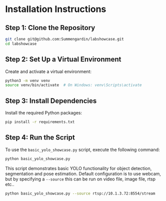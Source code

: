 # Installation Instructions

## Step 1: Clone the Repository
```bash
git clone git@github.com:Summengardin/labshowcase.git
cd labshowcase
```

## Step 2: Set Up a Virtual Environment
Create and activate a virtual environment:
```bash
python3 -m venv venv
source venv/bin/activate  # On Windows: venv\Scripts\activate
```

## Step 3: Install Dependencies
Install the required Python packages:
```bash
pip install -r requirements.txt
```

## Step 4: Run the Script
To use the `basic_yolo_showcase.py` script, execute the following command:
```bash
python basic_yolo_showcase.py
```

This script demonstrates basic YOLO functionality for object detection, segmentation and pose estimation. Default configuration is to use webcam, but by specifying a `--source` this can be run on video file, image file, rtsp etc..  
```bash
python basic_yolo_showcase.py --source rtsp://10.1.3.72:8554/stream
```